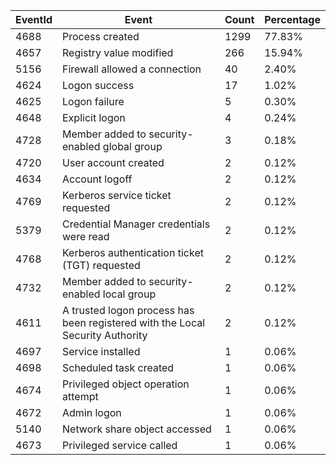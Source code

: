 | EventId | Event | Count | Percentage |
|---------|-------|-------|------------|
| 4688 | Process created | 1299 | 77.83% |
| 4657 | Registry value modified | 266 | 15.94% |
| 5156 | Firewall allowed a connection | 40 | 2.40% |
| 4624 | Logon success | 17 | 1.02% |
| 4625 | Logon failure | 5 | 0.30% |
| 4648 | Explicit logon | 4 | 0.24% |
| 4728 | Member added to security-enabled global group | 3 | 0.18% |
| 4720 | User account created | 2 | 0.12% |
| 4634 | Account logoff | 2 | 0.12% |
| 4769 | Kerberos service ticket requested | 2 | 0.12% |
| 5379 | Credential Manager credentials were read | 2 | 0.12% |
| 4768 | Kerberos authentication ticket (TGT) requested | 2 | 0.12% |
| 4732 | Member added to security-enabled local group | 2 | 0.12% |
| 4611 | A trusted logon process has been registered with the Local Security Authority | 2 | 0.12% |
| 4697 | Service installed | 1 | 0.06% |
| 4698 | Scheduled task created | 1 | 0.06% |
| 4674 | Privileged object operation attempt | 1 | 0.06% |
| 4672 | Admin logon | 1 | 0.06% |
| 5140 | Network share object accessed | 1 | 0.06% |
| 4673 | Privileged service called | 1 | 0.06% |

